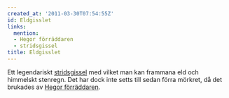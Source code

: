 ```yaml
---
created_at: '2011-03-30T07:54:55Z'
id: Eldgisslet
links:
  mention:
  - Hegor förräddaren
  - stridsgissel
title: Eldgisslet
---
```


Ett legendariskt [stridsgissel] med vilket man kan frammana eld och himmelskt stenregn. Det har dock
inte setts till sedan förra mörkret, då det brukades av [Hegor förräddaren].

  [stridsgissel]: stridsgissel
  [Hegor förräddaren]: Hegor_förräddaren